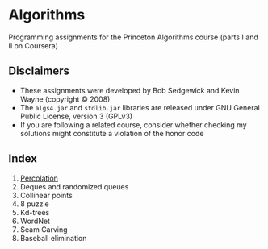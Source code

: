 # Algorithms
Programming assignments for the Princeton Algorithms course (parts I and II on Coursera)

## Disclaimers
- These assignments were developed by Bob Sedgewick and Kevin Wayne (copyright :copyright: 2008)
- The `algs4.jar` and `stdlib.jar` libraries are released under GNU General Public License, version 3 (GPLv3)
- If you are following a related course, consider whether checking my solutions might constitute a violation of the honor code

## Index
1. [Percolation](./Percolation)
2. Deques and randomized queues
3. Collinear points
4. 8 puzzle
5. Kd-trees
6. WordNet
7. Seam Carving
8. Baseball elimination
  
